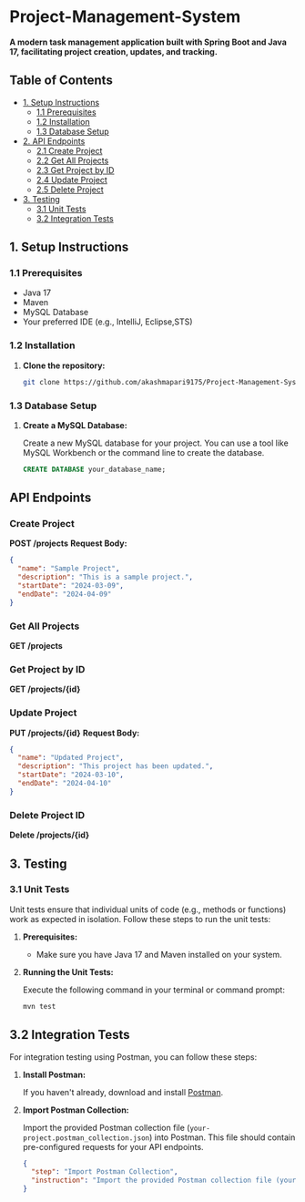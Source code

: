 # Project-Management-System


**A modern task management application built with Spring Boot and Java 17, facilitating project creation, updates, and tracking.**

## Table of Contents

- [1. Setup Instructions](#1-setup-instructions)
  - [1.1 Prerequisites](#11-prerequisites)
  - [1.2 Installation](#12-installation)
  - [1.3 Database Setup](#13-running-the-application)
- [2. API Endpoints](#2-api-endpoints)
  - [2.1 Create Project](#21-create-project)
  - [2.2 Get All Projects](#22-get-all-projects)
  - [2.3 Get Project by ID](#23-get-project-by-id)
  - [2.4 Update Project](#24-update-project)
  - [2.5 Delete Project](#25-delete-project)
- [3. Testing](#3-testing)
  - [3.1 Unit Tests](#31-unit-tests)
  - [3.2 Integration Tests](#32-integration-tests)

## 1. Setup Instructions

### 1.1 Prerequisites

- Java 17
- Maven
- MySQL Database
- Your preferred IDE (e.g., IntelliJ, Eclipse,STS)

### 1.2 Installation

1. **Clone the repository:**

   ```bash
   git clone https://github.com/akashmapari9175/Project-Management-System.git
   ```
### 1.3 Database Setup

1. **Create a MySQL Database:**

   Create a new MySQL database for your project. You can use a tool like MySQL Workbench or the command line to create the database.

   ```sql
   CREATE DATABASE your_database_name;
## API Endpoints

### Create Project

**POST /projects**
**Request Body:**
```json
{
  "name": "Sample Project",
  "description": "This is a sample project.",
  "startDate": "2024-03-09",
  "endDate": "2024-04-09"
}
```
### Get All Projects
**GET /projects**

### Get Project by ID
**GET /projects/{id}**

### Update Project
**PUT /projects/{id}**
**Request Body:**

```json
{
  "name": "Updated Project",
  "description": "This project has been updated.",
  "startDate": "2024-03-10",
  "endDate": "2024-04-10"
}
```
### Delete Project ID
**Delete /projects/{id}**

## 3. Testing

### 3.1 Unit Tests

Unit tests ensure that individual units of code (e.g., methods or functions) work as expected in isolation. Follow these steps to run the unit tests:

1. **Prerequisites:**
   - Make sure you have Java 17 and Maven installed on your system.

2. **Running the Unit Tests:**

   Execute the following command in your terminal or command prompt:

   ```bash
   mvn test

## 3.2 Integration Tests

For integration testing using Postman, you can follow these steps:

1. **Install Postman:**

   If you haven't already, download and install [Postman](https://www.postman.com/).

2. **Import Postman Collection:**

   Import the provided Postman collection file (`your-project.postman_collection.json`) into Postman. This file should contain pre-configured requests for your API endpoints.

   ```json
   {
     "step": "Import Postman Collection",
     "instruction": "Import the provided Postman collection file (your-project.postman_collection.json) into Postman. This file should contain pre-configured requests for your API endpoints."
   }
   ```



